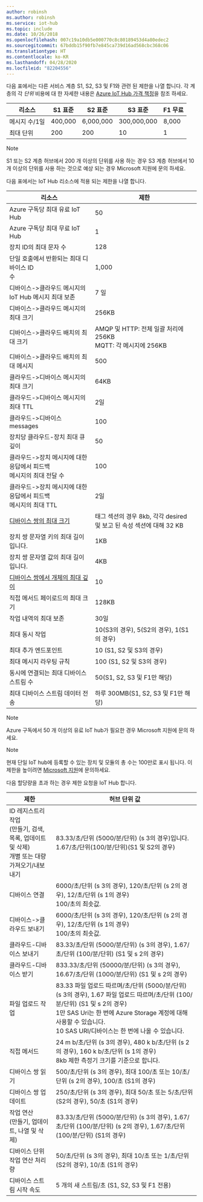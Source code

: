 ```yaml
---
author: robinsh
ms.author: robinsh
ms.service: iot-hub
ms.topic: include
ms.date: 10/26/2018
ms.openlocfilehash: 007c19a10db5e000770c8c80189453d4a80edec2
ms.sourcegitcommit: 67bddb15f90fb7e845ca739d16ad568cbc368c06
ms.translationtype: HT
ms.contentlocale: ko-KR
ms.lasthandoff: 04/28/2020
ms.locfileid: "82204556"
---
```

다음 표에서는 다른 서비스 계층 S1, S2, S3 및 F1와 관련 된 제한을 나열 합니다. 각 계층의 각 *단위* 비용에 대 한 자세한 내용은 [Azure IoT Hub 가격 책정](https://azure.microsoft.com/pricing/details/iot-hub/)을 참조 하세요.

| 리소스 | S1 표준 | S2 표준 | S3 표준 | F1 무료 |
| --- | --- | --- | --- | --- |
| 메시지 수/1일 |400,000 |6,000,000 |300,000,000 |8,000 |
| 최대 단위 |200 |200 |10 |1 |

> [!NOTE]
> S1 또는 S2 계층 허브에서 200 개 이상의 단위를 사용 하는 경우 S3 계층 허브에서 10 개 이상의 단위를 사용 하는 것으로 예상 되는 경우 Microsoft 지원에 문의 하세요.
> 
> 

다음 표에서는 IoT Hub 리소스에 적용 되는 제한을 나열 합니다.

| 리소스 | 제한 |
| --- | --- |
| Azure 구독당 최대 유료 IoT Hub |50 |
| Azure 구독당 최대 무료 IoT Hub |1 |
| 장치 ID의 최대 문자 수 | 128 |
| 단일 호출에서 반환되는 최대 디바이스 ID<br/>  수 |1,000 |
| 디바이스-&gt;클라우드 메시지의 IoT Hub 메시지 최대 보존 |7 일 |
| 디바이스-&gt;클라우드 메시지의 최대 크기 |256KB |
| 디바이스-&gt;클라우드 배치의 최대 크기 |AMQP 및 HTTP: 전체 일괄 처리에 256KB <br/>MQTT: 각 메시지에 256KB |
| 디바이스-&gt;클라우드 배치의 최대 메시지 |500 |
| 클라우드-&gt;디바이스 메시지의 최대 크기 |64KB |
| 클라우드-&gt;디바이스 메시지의 최대 TTL |2일 |
| 클라우드-&gt;디바이스 <br/> messages |100 |
| 장치당 클라우드-장치 최대 큐 깊이 |50 |
| 클라우드->장치 메시지에 대한 응답에서 피드백 <br/>  메시지의 최대 전달 수 |100 |
| 클라우드->장치 메시지에 대한 응답에서 피드백 <br/>  메시지의 최대 TTL |2일 |
| [디바이스 쌍의 최대 크기](../articles/iot-hub/iot-hub-devguide-device-twins.md#device-twin-size) | 태그 섹션의 경우 8kb, 각각 desired 및 보고 된 속성 섹션에 대해 32 KB |
| 장치 쌍 문자열 키의 최대 길이입니다. | 1KB |
| 장치 쌍 문자열 값의 최대 길이입니다. | 4KB |
| [디바이스 쌍에서 개체의 최대 깊이](../articles/iot-hub/iot-hub-devguide-device-twins.md#tags-and-properties-format) | 10 |
| 직접 메서드 페이로드의 최대 크기 | 128KB |
| 작업 내역의 최대 보존 | 30일 |
| 최대 동시 작업 | 10(S3의 경우), 5(S2의 경우), 1(S1의 경우) |
| 최대 추가 엔드포인트 | 10 (S1, S2 및 S3의 경우) |
| 최대 메시지 라우팅 규칙 | 100 (S1, S2 및 S3의 경우) |
| 동시에 연결되는 최대 디바이스 스트림 수 | 50(S1, S2, S3 및 F1만 해당) |
| 최대 디바이스 스트림 데이터 전송 | 하루 300MB(S1, S2, S3 및 F1만 해당) |

> [!NOTE]
> Azure 구독에서 50 개 이상의 유료 IoT hub가 필요한 경우 Microsoft 지원에 문의 하세요.

> [!NOTE]
> 현재 단일 IoT hub에 등록할 수 있는 장치 및 모듈의 총 수는 100만로 표시 됩니다. 이 제한을 높이려면 [Microsoft 지원](https://azure.microsoft.com/support/options/)에 문의하세요.

다음 할당량을 초과 하는 경우 제한 요청을 IoT Hub 합니다.

| 제한 | 허브 단위 값 |
| --- | --- |
| ID 레지스트리 작업 <br/> (만들기, 검색, 목록, 업데이트 및 삭제) <br/> 개별 또는 대량 가져오기/내보내기 |83.33/초/단위 (5000/분/단위) (s 3의 경우)입니다. <br/> 1.67/초/단위(100/분/단위)(S1 및 S2의 경우) |
| 디바이스 연결 |6000/초/단위 (s 3의 경우), 120/초/단위 (s 2의 경우), 12/초/단위 (s 1의 경우) <br/>100/초의 최솟값. |
| 디바이스-&gt;클라우드 보내기 |6000/초/단위 (s 3의 경우), 120/초/단위 (s 2의 경우), 12/초/단위 (s 1의 경우) <br/>100/초의 최솟값. |
| 클라우드-디바이스 보내기 | 83.33/초/단위 (5000/분/단위) (s 3의 경우), 1.67/초/단위 (100/분/단위) (S1 및 s 2의 경우) |
| 클라우드-디바이스 받기 |833.33/초/단위 (50000/분/단위) (s 3의 경우), 16.67/초/단위 (1000/분/단위) (S1 및 s 2의 경우) |
| 파일 업로드 작업 |83.33 파일 업로드 따르며/초/단위 (5000/분/단위) (s 3의 경우), 1.67 파일 업로드 따르며/초/단위 (100/분/단위) (S1 및 s 2의 경우) <br/> 1만 SAS Uri는 한 번에 Azure Storage 계정에 대해 사용할 수 있습니다.<br/> 10 SAS URI/디바이스는 한 번에 나올 수 있습니다. |
| 직접 메서드 | 24 m b/초/단위 (s 3의 경우), 480 k b/초/단위 (s 2의 경우), 160 k b/초/단위 (s 1의 경우)<br/> 8kb 제한 측정기 크기를 기준으로 합니다. |
| 디바이스 쌍 읽기 | 500/초/단위 (s 3의 경우), 최대 100/초 또는 10/초/단위 (s 2의 경우), 100/초 (S1의 경우) |
| 디바이스 쌍 업데이트 | 250/초/단위 (s 3의 경우), 최대 50/초 또는 5/초/단위 (S2의 경우), 50/초 (S1의 경우) |
| 작업 연산 <br/> (만들기, 업데이트, 나열 및 삭제) | 83.33/초/단위 (5000/분/단위) (s 3의 경우), 1.67/초/단위 (100/분/단위) (s 2의 경우), 1.67/초/단위 (100/분/단위) (S1의 경우) |
| 디바이스 단위 작업 연산 처리량 | 50/초/단위 (s 3의 경우), 최대 10/초 또는 1/초/단위 (S2의 경우), 10/초 (S1의 경우) |
| 디바이스 스트림 시작 속도 | 5 개의 새 스트림/초 (S1, S2, S3 및 F1 전용) |
